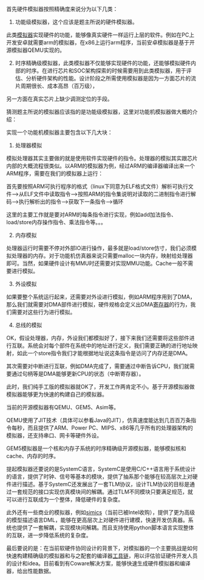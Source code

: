 首先硬件模拟器按照精确度来说分为以下几类：

1. 功能级模拟器，这个应该是题主所说的硬件模拟器。

此类[模拟器](https://www.zhihu.com/search?q=%E6%A8%A1%E6%8B%9F%E5%99%A8&search_source=Entity&hybrid_search_source=Entity&hybrid_search_extra=%7B%22sourceType%22%3A%22answer%22%2C%22sourceId%22%3A25950694%7D)实现硬件的功能，能够像真实硬件一样运行上层的软件。例如在PC上开发安卓就需要arm的模拟器，在x86上运行arm程序，当前安卓模拟器是基于开源模拟器QEMU实现的。

2. 时序精确级模拟器，此类模拟器不仅能够实现硬件的功能，还能够模拟硬件内部的时序。在进行芯片和SOC架构探索的时候需要用到此类模拟器，用于评估、分析硬件架构的性能。设计阶段之所需使用模拟器是因为一方面芯片的流片周期很长、成本高昂（百万级），

另一方面在真实芯片上缺少调测定位的手段。

猜测题主所说的模拟器应该指的是功能级模拟器，这里对功能机模拟器做大概的介绍：

实现一个功能机模拟器主要包含以下几大块：

1. 处理器模拟

模拟处理器其实主要做的就是使用软件实现硬件的指令。处理器的模拟其实跟芯片内部的大概流程很类似。以ARM的模拟器为例，经过ARM的编译器编译出来一个ARM程序，需要在我们的模拟器上运行：

首先要按照ARM可执行程序的格式（linux下同意为ELF格式文件）解析可执行文件-->从ELF文件中读取指令-->按照ARM的指令集说明对读取的二进制指令进行解码-->执行解析出的指令-->获取下一条指令-->循环

这里的主要工作就是要对ARM的每条指令进行实现，例如add加法指令、load/store内存操作指令、乘法指令等。。。

2. 内存模拟

处理器运行时需要不停对外部IO进行操作，最多就是load/store仿寸，我们必须模拟处理器的内存。对于功能机仿真器来说只需要malloc一块内存，映射给处理器即可。当然，如果硬件设计有MMU时还需要对实现MMU功能。Cache一般不需要进行模拟。

3. 外设模拟

如果要整个系统运行起来，还需要对外设进行模拟，例如ARM程序用到了DMA，那么我们就需要对DMA部件进行模拟，硬件规格会定义出DMA[寄存器](https://www.zhihu.com/search?q=%E5%AF%84%E5%AD%98%E5%99%A8&search_source=Entity&hybrid_search_source=Entity&hybrid_search_extra=%7B%22sourceType%22%3A%22answer%22%2C%22sourceId%22%3A25950694%7D)的行为，我们需要对这些行为进行模拟。

4. 总线的模拟

OK，假设处理器，内存，外设我们都模拟好了，接下来我们还需要将这些部件进行互联。系统会对每个部件在系统中的地址进行定义，我们需要正确的进行地址映射，如此一个store指令我们才能根据地址说这条指令是访问了内存还是DMA。

其次需要对中断进行互联，例如DMA完成了，需要通过中断告诉CPU，我们就需要通过句柄等是DMA能够更新CPU的状态（中断寄存器）。

此时，我们纯手工版的模拟器就OK了，开发工作两肯定不小。基于开源模拟器做模拟器能够更为快速的构建自己的模拟器。

当前的开源模拟器有QEMU、GEM5、Asim等。

QEMU使用了JIT技术（具体可以参看Java的JIT），仿真速度能达到几百百万条指令每秒，而且提供了ARM、Power PC、MIPS、x86等几乎所有的处理器架构的模拟器，还支持串口、网卡等硬件外设。

GEM5模拟器是一个核和内存子系统的时序精确级开源模拟器，能够模拟核和cache、内存的时序。

提起模拟器还要说的是SystemC语言，SystemC是使用C/C++语言用于系统设计的语言，提供了时钟、信号等基本的模块，提供了抽系那个能够在较高层次上对硬件进行描述。基于SystemC还发展出了一套TLM协议，设计TLM协议的目标是通过一套规范的接口实现仿真模块间的解耦。通过TLM不同模块只要满足规范，就可以进行互联成为一个整体，降低硬件的复杂度。

此外还有一些商业的模拟器，例如[simics](https://www.zhihu.com/search?q=simics&search_source=Entity&hybrid_search_source=Entity&hybrid_search_extra=%7B%22sourceType%22%3A%22answer%22%2C%22sourceId%22%3A25950694%7D)（当前已被Intel收购），提供了更为高级的模型描述语言DML，能够在更高层次上对硬件进行建模，快速开发仿真器。系统也提供了一套解耦，实现模块间解耦。而且支持使用python脚本语言实现整体的互联，进一步降低系统的复杂度。

最后要说的是：在当前软硬件协同设计的背景下，对模拟器的一个主要挑战是如何快速构建精确级的模拟器和与之配套的编译器[工具链](https://www.zhihu.com/search?q=%E5%B7%A5%E5%85%B7%E9%93%BE&search_source=Entity&hybrid_search_source=Entity&hybrid_search_extra=%7B%22sourceType%22%3A%22answer%22%2C%22sourceId%22%3A25950694%7D)，用以评估验证硬件开发人员的设计和idea。目前看到有Coware解决方案，能够快速生成硬件模拟器和编译器，给出性能数据。